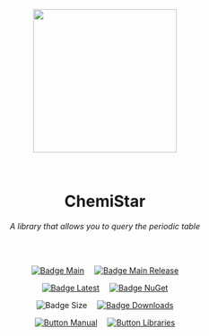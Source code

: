 
<div align = center>

<br>
<br>
    
<img
  src = 'https://cdn.jsdelivr.net/gh/Aptivi/ChemiStar@main/ChemiStar/OfficialAppIcon-ChemiStar-512.png'
  width = 256
  align = center
/>

<br>

# ChemiStar
    
*A library that allows you to query the periodic table*

<br>
<br>

[![Badge Main]][Main]   
[![Badge Main Release]][Main Release]

[![Badge Latest]][Latest]   
[![Badge NuGet]][NuGet]

![Badge Size]   
[![Badge Downloads]][Releases]

[![Button Manual]][Manual]   
[![Button Libraries]][Libraries]

</div>
    
<br>

</div>


<!----------------------------------------------------------------------------->

[Releases]: https://github.com/Aptivi/ChemiStar/releases
[Latest]: https://github.com/Aptivi/ChemiStar/releases/latest
[NuGet]: https://www.nuget.org/packages/ChemiStar/

[Main]: https://github.com/Aptivi/ChemiStar/actions/workflows/build.yml
[Main Release]: https://github.com/Aptivi/ChemiStar/actions/workflows/build-rel.yml

[Libraries]: https://aptivi.gitbook.io/chemistar-manual/project-dependencies
[Manual]: https://aptivi.gitbook.io/chemistar-manual/

<!----------------------------------[ Badges ]--------------------------------->

[Badge Downloads]: https://img.shields.io/github/downloads/Aptivi/ChemiStar/total?color=217346&label=Downloads&style=for-the-badge&logoColor=white&logo=DocuSign&labelColor=2d9d5f
[Badge Latest]: https://img.shields.io/github/v/release/Aptivi/ChemiStar?color=212121&include_prereleases&label=github&style=for-the-badge&logoColor=white&logo=AzureArtifacts&labelColor=303030
[Badge NuGet]: https://img.shields.io/nuget/vpre/ChemiStar?color=012f52&style=for-the-badge&logoColor=white&logo=NuGet&labelColor=004880
[Badge Size]: https://img.shields.io/github/repo-size/Aptivi/ChemiStar?color=bb4a28&label=size&logoColor=white&style=for-the-badge&logo=GoogleAnalytics&labelColor=E85C33

[Badge Main]: https://github.com/Aptivi/ChemiStar/actions/workflows/build.yml/badge.svg
[Badge Main Release]: https://github.com/Aptivi/ChemiStar/actions/workflows/build-rel.yml/badge.svg


<!---------------------------------[ Buttons ]--------------------------------->

[Button Libraries]: https://img.shields.io/badge/Libraries-EA8220?style=for-the-badge&logoColor=white&logo=AzureArtifacts
[Button Manual]: https://img.shields.io/badge/Docs-blueviolet?style=for-the-badge&logoColor=white&logo=GitBook
